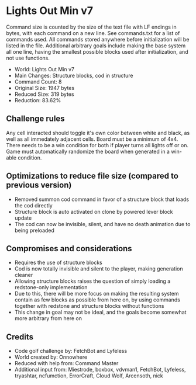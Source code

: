 # Lights Out Min v7

Command size is counted by the size of the text file with LF endings in bytes,
with each command on a new line. See commands.txt for a list of commands used.
All commands stored anywhere before initialization will be listed in the file.
Additional arbitrary goals include making the base system all one line, having
the smallest possible blocks used after initialization, and not use functions.


- World: Lights Out Min v7
- Main Changes: Structure blocks, cod in structure
- Command Count: 8
- Original Size: 1947 bytes
- Reduced Size: 319 bytes
- Reduction: 83.62%


## Challenge rules

Any cell interacted should toggle it's own color between white and black, as well as all immedately adjacent cells. Board must be a minimum of 4x4. There needs to be a win condition for both if player turns all lights off or on. Game must automatically randomize the board when generated in a win-able condition.


## Optimizations to reduce file size (compared to previous version)

- Removed summon cod command in favor of a structure block that loads the cod directly
- Structure block is auto activated on clone by powered lever block update
- The cod can now be invisible, silent, and have no death animation due to being preloaded


## Compromises and considerations

- Requires the use of structure blocks
- Cod is now totally invisible and silent to the player, making generation cleaner
- Allowing structure blocks raises the question of simply loading a redstone-only implementation
- Due to this, there will be more focus on making the resulting system contain as few blocks as possible from here on, by using commands together with redstone and structure blocks without functions
- This change in goal may not be ideal, and the goals become somewhat more arbitrary from here on


## Credits

- Code golf challenge by: FetchBot and Lyfeless
- World created by: Onnowhere
- Reduced with help from: Command Master
- Additional input from: Miestrode, boxbox, vdvman1, FetchBot, Lyfeless, tryashtar, ncfumction, ErrorCraft, Cloud Wolf, Arcensoth, nick